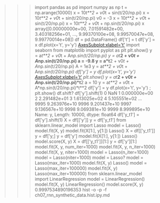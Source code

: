 >>> import pandas as pd
>>> import numpy as np
>>> t = np.arange(10000)
>>> x = 10*t**2 + v0*t + sin(t/20/np.pi)
>>> x = 10*t**2 + v0*t + sin(t/20/np.pi)
>>> v0 = -3
>>> x = 10*t**2 + v0*t + sin(t/20/np.pi)
>>> x = 10*t**2 + v0*t + np.sin(t/20/np.pi)
>>> x
array([0.00000000e+00, 7.01591482e+00, 3.40318256e+01, ...,
       9.99370100e+08, 9.99570047e+08, 9.99770014e+08])
>>> df = pd.DataFrame()
>>> df['t'] = t
>>> df['y'] = x
>>> df.plot(x='t', y='y')
<AxesSubplot:xlabel='t'>
>>> import seaborn
>>> from matplotlib import pyplot as plt
>>> plt.show()
>>> y = a*t**2 + v0*t + A*np.sin(t/20/np.pi)
>>> y = a*t**2 + v0*t + A*np.sin(t/20/np.pi)
>>> a = -9.8
>>> y = a*t**2 + v0*t + A*np.sin(t/20/np.pi)
>>> A = 1e3
>>> y = a*t**2 + v0*t + A*np.sin(t/20/np.pi)
>>> df['y'] = y
>>> df.plot(x='t', y='y')
<AxesSubplot:xlabel='t'>
>>> plt.show()
>>> y = a*t**2 + v0*t + A*np.sin(t/20/np.pi)*t**2
>>> a = 10
>>> y = a*t**2 + v0*t + A*np.sin(t/20/np.pi)*t**2
>>> df['y'] = y
>>> df.plot(x='t', y='y') ; plt.show()
>>> df.shift?
>>> df['y'].shift(1)
0                NaN
1       0.000000e+00
2       2.291482e+01
3       1.613025e+02
4       5.105551e+02
            ...     
9995    9.263976e+10
9996    9.201437e+10
9997    9.136567e+10
9998    9.069381e+10
9999    8.999895e+10
Name: y, Length: 10000, dtype: float64
>>> df['y_t1'] = df['y'].shift(1)
>>> X = df[['y']]
>>> y = df['y_t1']
>>> from sklearn.linear_model import Lasso
>>> model = Lasso()
>>> model.fit(X, y)
>>> model.fit(X[1:], y[1:])
Lasso()
>>> X = df[['y_t1']]
>>> y = df['y;]
>>> y = df['y']
>>> model.fit(X[1:], y[1:])
Lasso()
>>> model.score(X, y)
>>> X = df[['y_t1']][1:]
>>> y = df['y'][1:]
>>> model.fit(X, y, num_iter=1000)
>>> model.fit(X, y, n_iter=1000)
>>> model.fit(X, y, niter=1000)
>>> model = Lasso(n_iter=1000)
>>> model = Lasso(niter=1000)
>>> model = Lasso?
>>> model = Lasso(max_iter=1000)
>>> model.fit(X, y)
Lasso()
>>> model = Lasso(max_iter=100000)
>>> model.fit(X, y)
Lasso(max_iter=100000)
>>> from sklearn.linear_model import LinearRegression
>>> model = LinearRegression()
>>> model.fit(X, y)
LinearRegression()
>>> model.score(X, y)
0.9997534890196353
>>> hist -o -p -f ch07_rnn_synthetic_data.hist.ipy.md
